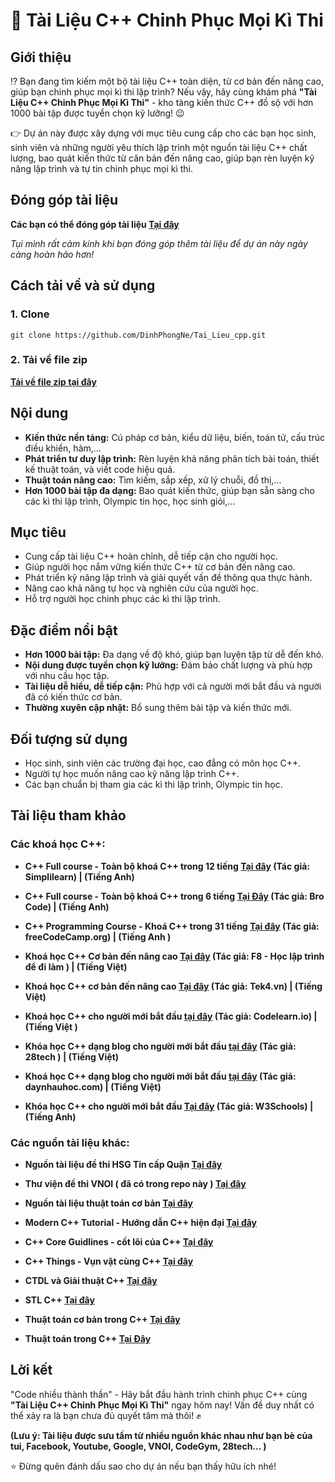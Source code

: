 # 📘 Tài Liệu C++ Chinh Phục Mọi Kì Thi

## Giới thiệu

⁉️ Bạn đang tìm kiếm một bộ tài liệu C++ toàn diện, từ cơ bản đến nâng cao, giúp bạn chinh phục mọi kì thi lập trình? Nếu vậy, hãy cùng khám phá **"Tài Liệu C++ Chinh Phục Mọi Kì Thi"** - kho tàng kiến thức C++ đồ sộ với hơn 1000 bài tập được tuyển chọn kỹ lưỡng! 😉

👉 Dự án này được xây dựng với mục tiêu cung cấp cho các bạn học sinh, sinh viên và những người yêu thích lập trình một nguồn tài liệu C++ chất lượng, bao quát kiến thức từ căn bản đến nâng cao, giúp bạn rèn luyện kỹ năng lập trình và tự tin chinh phục mọi kì thi. 

## Đóng góp tài liệu
**Các bạn có thể đóng góp tài liệu [Tại đây](https://forms.gle/s6xSJcAc7wR6gEYL8)** 

*Tụi mình rất cảm kính khi bạn đóng góp thêm tài liệu để dự án này ngày càng hoàn hảo hơn!*

## Cách tải về và sử dụng
### 1. Clone
```
git clone https://github.com/DinhPhongNe/Tai_Lieu_cpp.git
```

### 2. Tải về file zip
**[Tải về file zip tại đây](https://github.com/DinhPhongNe/Tai_Lieu_cpp/archive/refs/tags/c++.zip)**

## Nội dung

- **Kiến thức nền tảng:** Cú pháp cơ bản, kiểu dữ liệu, biến, toán tử, cấu trúc điều khiển, hàm,...
- **Phát triển tư duy lập trình:** Rèn luyện khả năng phân tích bài toán, thiết kế thuật toán, và viết code hiệu quả.
- **Thuật toán nâng cao:** Tìm kiếm, sắp xếp, xử lý chuỗi, đồ thị,...
- **Hơn 1000 bài tập đa dạng:** Bao quát kiến thức, giúp bạn sẵn sàng cho các kì thi lập trình, Olympic tin học, học sinh giỏi,...

## Mục tiêu

- Cung cấp tài liệu C++ hoàn chỉnh, dễ tiếp cận cho người học.
- Giúp người học nắm vững kiến thức C++ từ cơ bản đến nâng cao.
- Phát triển kỹ năng lập trình và giải quyết vấn đề thông qua thực hành.
- Nâng cao khả năng tự học và nghiên cứu của người học.
- Hỗ trợ người học chinh phục các kì thi lập trình.

## Đặc điểm nổi bật

- **Hơn 1000 bài tập:** Đa dạng về độ khó, giúp bạn luyện tập từ dễ đến khó.
- **Nội dung được tuyển chọn kỹ lưỡng:** Đảm bảo chất lượng và phù hợp với nhu cầu học tập.
- **Tài liệu dễ hiểu, dễ tiếp cận:** Phù hợp với cả người mới bắt đầu và người đã có kiến thức cơ bản.
- **Thường xuyên cập nhật:** Bổ sung thêm bài tập và kiến thức mới.

## Đối tượng sử dụng

- Học sinh, sinh viên các trường đại học, cao đẳng có môn học C++.
- Người tự học muốn nâng cao kỹ năng lập trình C++.
- Các bạn chuẩn bị tham gia các kì thi lập trình, Olympic tin học.

## Tài liệu tham khảo
### Các khoá học C++:

- **C++ Full course - Toàn bộ khoá C++ trong 12 tiếng [Tại đây](https://www.youtube.com/watch?v=E2pWDPZRAVA) (Tác giả: Simplilearn) | (Tiếng Anh)**

- **C++ Full course - Toàn bộ khoá C++ trong 6 tiếng [Tại Đây](https://www.youtube.com/watch?v=-TkoO8Z07hI) (Tác giả: Bro Code) | (Tiếng Anh)**

- **C++ Programming Course - Khoá C++ trong 31 tiếng [Tại đây](https://www.youtube.com/watch?v=8jLOx1hD3_o) (Tác giả: freeCodeCamp.org) | (Tiếng Anh )**

- **Khoá học C++ Cơ bản đến nâng cao [Tại đây](https://fullstack.edu.vn/learning/lap-trinh-c-co-ban-toi-nang-cao) (Tác giả: F8 - Học lập trình để đi làm ) | (Tiếng Việt)**

- **Khoá học C++ cơ bản đến nâng cao [Tại đây](https://tek4.vn/khoa-hoc/lap-trinh-cpp-tu-co-ban-den-nang-cao) (Tác giả: Tek4.vn) | (Tiếng Việt)**

- **Khoá học C++ cho người mới bắt đầu [tại đây](https://codelearn.io/learning/cpp-cho-nguoi-moi-bat-dau) (Tác giả: Codelearn.io) | (Tiếng Việt )**

- **Khóa học C++ dạng blog cho người mới bắt đầu [tại đây](https://blog.28tech.com.vn/c-vi-sao-nen-hoc-lap-trinh-c) (Tác giả: 28tech ) | (Tiếng Việt)**

- **Khoá học C++ dạng blog cho người mới bắt đầu [tại đây](https://cpp.daynhauhoc.com/) (Tác giả: daynhauhoc.com) | (Tiếng Việt)**

- **Khóa học C++ cho người mới bắt đầu [Tại đây](https://www.w3schools.com/cpp/default.asp) (Tác giả: W3Schools) | (Tiếng Anh)**

### Các nguồn tài liệu khác:
- **Nguồn tài liệu đề thi HSG Tin cấp Quận [Tại đây](https://github.com/zukahai/provincial-informatics-exam-questions.git)**

- **Thư viện đề thi VNOI ( đã có trong repo này ) [Tại đây](https://oj.vnoi.info/post/315-dquynh_2811)**

- **Nguồn tài liệu thuật toán cơ bản [Tại đây](https://github.com/zukahai/algorithm-basics-tutorial)**

- **Modern C++ Tutorial - Hướng dẫn C++ hiện đại [Tại đây](https://github.com/changkun/modern-cpp-tutorial)**

- **C++ Core Guidlines - cốt lõi của C++ [Tại đây](https://github.com/isocpp/CppCoreGuidelines)**

- **C++ Things - Vụn vặt cùng C++ [Tại đây](https://github.com/Light-City/CPlusPlusThings/blob/master/README_EN.md)**

- **CTDL và Giải thuật C++ [Tại đây](https://blog.28tech.com.vn/ctdl-giai-thuat)**

- **STL C++ [Tại đây](https://blog.28tech.com.vn/stl-cpp)**

- **Thuật toán cơ bản trong C++ [Tại đây](https://topdev.vn/blog/c-algorithm-nhung-thuat-toan-co-ban-trong-c/)**

- **Thuật toán trong C++ [Tại Đây](https://phattrienphanmem123az.com/thuat-toan-lap-trinh)**


## Lời kết

"Code nhiều thành thần" - Hãy bắt đầu hành trình chinh phục C++ cùng **"Tài Liệu C++ Chinh Phục Mọi Kì Thi"** ngay hôm nay! Vấn đề duy nhất có thể xảy ra là bạn chưa đủ quyết tâm mà thôi! ✊
 
**(Lưu ý: Tài liệu được sưu tầm từ nhiều nguồn khác nhau như bạn bè của tui, Facebook, Youtube, Google, VNOI, CodeGym, 28tech... )** 

⭐ Đừng quên đánh dấu sao cho dự án nếu bạn thấy hữu ích nhé!

